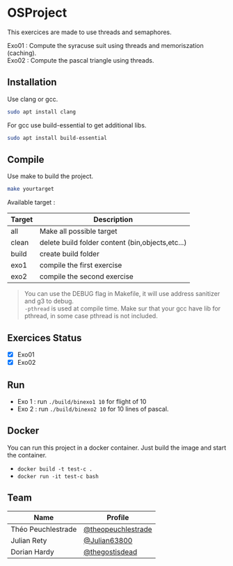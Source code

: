 # OSProject

This exercices are made to use threads and semaphores.

Exo01 : Compute the syracuse suit using threads and memoriszation (caching).  
Exo02 : Compute the pascal triangle using threads.

## Installation

Use clang or gcc.

```bash
sudo apt install clang
```

For gcc use build-essential to get additional libs.

```bash
sudo apt install build-essential
```

## Compile

Use make to build the project.

```bash
make yourtarget
```

Available target :

| Target | Description                                      |
| ------ | ------------------------------------------------ |
| all    | Make all possible target                         |
| clean  | delete build folder content (bin,objects,etc...) |
| build  | create build folder                              |
| exo1   | compile the first exercise                       |
| exo2   | compile the second exercise                      |

> You can use the DEBUG flag in Makefile, it will use address sanitizer and g3 to debug.  
> `-pthread` is used at compile time. Make sur that your gcc have lib for pthread, in some case pthread is not included.

## Exercices Status

- [x] Exo01
- [x] Exo02

## Run

- Exo 1 : run `./build/binexo1 10` for flight of 10
- Exo 2 : run `./build/binexo2 10` for 10 lines of pascal.

## Docker

You can run this project in a docker container. Just build the image and start the container.

- `docker build -t test-c .`
- `docker run -it test-c bash`

## Team

| Name               | Profile                                                    |
| ------------------ | ---------------------------------------------------------- |
| Théo Peuchlestrade | [@theopeuchlestrade](https://github.com/theopeuchlestrade) |
| Julian Rety        | [@Julian63800](https://github.com/Julian63800)             |
| Dorian Hardy       | [@thegostisdead](https://github.com/thegostisdead)         |
